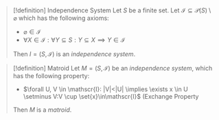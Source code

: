 
>[!definition] Independence System
Let $S$ be a finite set. Let $\mathscr{I} \subseteq \mathcal{P}(S) \setminus \varnothing$ which has the following axioms:
>- $\varnothing \in \mathscr{I}$
>- $\forall X \in \mathscr{I}: \forall Y \subseteq S: Y \subseteq X \implies Y \in \mathscr{I}$
>
>Then $I = (S, \mathscr{I})$ is an *independence system*.


>[!definition] Matroid
Let $M = (S, \mathscr{I})$ be an *independence system*, which has the following property:
>- $\forall U, V \in \mathscr{I}: |V|<|U| \implies \exists x \in U \setminus V:V \cup \set{x}\in\mathscr{I}$ (Exchange Property
>
>Then $M$ is a *matroid*.


